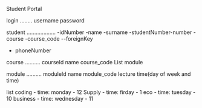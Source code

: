 Student Portal

login
........
username
password

student
...................
-idNumber
-name
-surname
-studentNumber-number
-course
-course_code --foreignKey
- phoneNumber

course
..........
courseId
name
course_code
List<module> module

module
..........
moduleId
name
module_code
lecture
time(day of week and time)















list
coding - time: monday - 12
Supply - time: firday - 1 
eco - time: tuesday - 10
business - time: wednesday -  11


